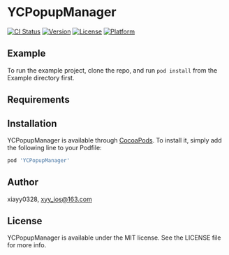 # YCPopupManager

[![CI Status](https://img.shields.io/travis/Loveying/YCPopupManager.svg?style=flat)](https://travis-ci.org/Loveying/YCPopupManager)
[![Version](https://img.shields.io/cocoapods/v/YCPopupManager.svg?style=flat)](https://cocoapods.org/pods/YCPopupManager)
[![License](https://img.shields.io/cocoapods/l/YCPopupManager.svg?style=flat)](https://cocoapods.org/pods/YCPopupManager)
[![Platform](https://img.shields.io/cocoapods/p/YCPopupManager.svg?style=flat)](https://cocoapods.org/pods/YCPopupManager)

## Example

To run the example project, clone the repo, and run `pod install` from the Example directory first.

## Requirements

## Installation

YCPopupManager is available through [CocoaPods](https://cocoapods.org). To install
it, simply add the following line to your Podfile:

```ruby
pod 'YCPopupManager'
```

## Author

xiayy0328, xyy_ios@163.com

## License

YCPopupManager is available under the MIT license. See the LICENSE file for more info.
